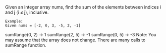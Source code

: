 Given an integer array nums, find the sum of the elements between indices i and j (i ≤ j), inclusive.

```git
Example:
Given nums = [-2, 0, 3, -5, 2, -1]
```

sumRange(0, 2) -> 1
sumRange(2, 5) -> -1
sumRange(0, 5) -> -3
Note:
You may assume that the array does not change.
There are many calls to sumRange function.
